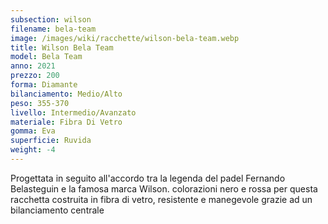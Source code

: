 ```yaml
---
subsection: wilson
filename: bela-team
image: /images/wiki/racchette/wilson-bela-team.webp
title: Wilson Bela Team
model: Bela Team
anno: 2021
prezzo: 200
forma: Diamante
bilanciamento: Medio/Alto
peso: 355-370
livello: Intermedio/Avanzato
materiale: Fibra Di Vetro
gomma: Eva
superficie: Ruvida
weight: -4
---
```

Progettata in seguito all'accordo tra la legenda del padel Fernando Belasteguin e la famosa marca Wilson. colorazioni nero e rossa per questa racchetta costruita in fibra di vetro, resistente e manegevole grazie ad un bilanciamento centrale